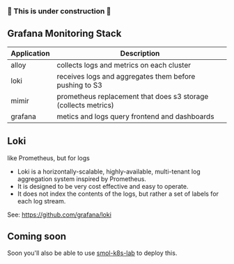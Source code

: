 ### 🚧 This is under construction 🚧

## Grafana Monitoring Stack

| Application | Description |
|-------------|-------------|
| alloy       | collects logs and metrics on each cluster |
| loki        | receives logs and aggregates them before pushing to S3 |
| mimir       | prometheus replacement that does s3 storage (collects metrics) |
| grafana     | metics and logs query frontend and dashboards |

## Loki

like Prometheus, but for logs

- Loki is a horizontally-scalable, highly-available, multi-tenant log aggregation system inspired by Prometheus.
- It is designed to be very cost effective and easy to operate.
- It does not index the contents of the logs, but rather a set of labels for each log stream.

See: https://github.com/grafana/loki

## Coming soon

Soon you'll also be able to use [smol-k8s-lab](https://github.com/small-hack/smol-k8s-lab) to deploy this.
